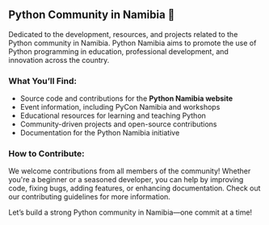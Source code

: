 ## Python Community in Namibia 👋
Dedicated to the development, resources, and projects related to the Python community in Namibia. Python Namibia aims to promote the use of Python programming in education, professional development, and innovation across the country.  

### What You’ll Find:  
- Source code and contributions for the **Python Namibia website**
- Event information, including PyCon Namibia and workshops
- Educational resources for learning and teaching Python
- Community-driven projects and open-source contributions
- Documentation for the Python Namibia initiative

### How to Contribute:  
We welcome contributions from all members of the community! Whether you're a beginner or a seasoned developer, you can help by improving code, fixing bugs, adding features, or enhancing documentation. Check out our contributing guidelines for more information.  

Let’s build a strong Python community in Namibia—one commit at a time!  
